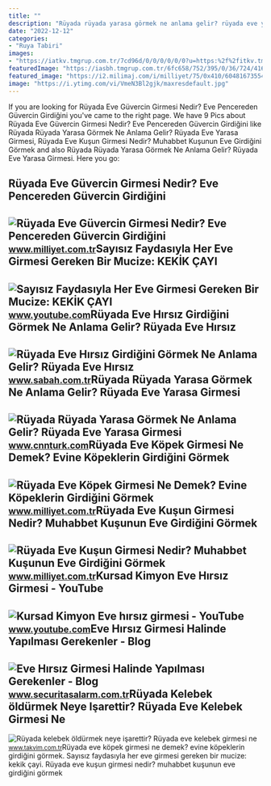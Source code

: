 ```yaml
---
title: ""
description: "Rüyada rüyada yarasa görmek ne anlama gelir? rüyada eve yarasa girmesi"
date: "2022-12-12"
categories:
- "Ruya Tabiri"
images:
- "https://iatkv.tmgrup.com.tr/7cd96d/0/0/0/0/0/0?u=https:%2f%2fitkv.tmgrup.com.tr%2falbum%2f2021%2f12%2f30%2fruyada-eve-kelebek-girmesi-ne-anlama-gelir-ruyada-kelebek-surusu-gormek-neye-isarettir-ruyada-kelebek-oldurmek-neye-isarettir-1640894503553.jpg&amp;mw=1100&amp;l=1"
featuredImage: "https://iasbh.tmgrup.com.tr/6fc658/752/395/0/36/724/416?u=https://isbh.tmgrup.com.tr/sbh/2021/09/09/ruyada-eve-hirsizin-girdigini-gormek-ne-demek-ruyada-eve-hirsiz-girmesi-ne-anlama-gelir-1631185131795.jpg"
featured_image: "https://i2.milimaj.com/i/milliyet/75/0x410/60481673554287181cda5c30.jpg"
image: "https://i.ytimg.com/vi/VmeN3Bl2gjk/maxresdefault.jpg"
---
```


If you are looking for Rüyada Eve Güvercin Girmesi Nedir? Eve Pencereden Güvercin Girdiğini you've came to the right page. We have 9 Pics about Rüyada Eve Güvercin Girmesi Nedir? Eve Pencereden Güvercin Girdiğini like Rüyada Rüyada Yarasa Görmek Ne Anlama Gelir? Rüyada Eve Yarasa Girmesi, Rüyada Eve Kuşun Girmesi Nedir? Muhabbet Kuşunun Eve Girdiğini Görmek and also Rüyada Rüyada Yarasa Görmek Ne Anlama Gelir? Rüyada Eve Yarasa Girmesi. Here you go:

Rüyada Eve Güvercin Girmesi Nedir? Eve Pencereden Güvercin Girdiğini
--------------------------------------------------------------------

 ![Rüyada Eve Güvercin Girmesi Nedir? Eve Pencereden Güvercin Girdiğini](https://i2.milimaj.com/i/milliyet/75/0x0/60aaee995542813368f820ea.jpg) <small>www.milliyet.com.tr</small>Sayısız Faydasıyla Her Eve Girmesi Gereken Bir Mucize: KEKİK ÇAYI
-----------------------------------------------------------------

 ![Sayısız Faydasıyla Her Eve Girmesi Gereken Bir Mucize: KEKİK ÇAYI](https://i.ytimg.com/vi/VAR_Q1AC9Ps/maxresdefault.jpg) <small>www.youtube.com</small>Rüyada Eve Hırsız Girdiğini Görmek Ne Anlama Gelir? Rüyada Eve Hırsız
---------------------------------------------------------------------

 ![Rüyada Eve Hırsız Girdiğini Görmek Ne Anlama Gelir? Rüyada Eve Hırsız](https://iasbh.tmgrup.com.tr/6fc658/752/395/0/36/724/416?u=https://isbh.tmgrup.com.tr/sbh/2021/09/09/ruyada-eve-hirsizin-girdigini-gormek-ne-demek-ruyada-eve-hirsiz-girmesi-ne-anlama-gelir-1631185131795.jpg) <small>www.sabah.com.tr</small>Rüyada Rüyada Yarasa Görmek Ne Anlama Gelir? Rüyada Eve Yarasa Girmesi
----------------------------------------------------------------------

 ![Rüyada Rüyada Yarasa Görmek Ne Anlama Gelir? Rüyada Eve Yarasa Girmesi](https://i.cnnturk.com/i/cnnturk/75/740x416/61459099b57f1524c85cebc1.jpg) <small>www.cnnturk.com</small>Rüyada Eve Köpek Girmesi Ne Demek? Evine Köpeklerin Girdiğini Görmek
--------------------------------------------------------------------

 ![Rüyada Eve Köpek Girmesi Ne Demek? Evine Köpeklerin Girdiğini Görmek](https://i2.milimaj.com/i/milliyet/75/0x410/60aee1405542833b98e68e49.jpg) <small>www.milliyet.com.tr</small>Rüyada Eve Kuşun Girmesi Nedir? Muhabbet Kuşunun Eve Girdiğini Görmek
---------------------------------------------------------------------

 ![Rüyada Eve Kuşun Girmesi Nedir? Muhabbet Kuşunun Eve Girdiğini Görmek](https://i2.milimaj.com/i/milliyet/75/0x410/60481673554287181cda5c30.jpg) <small>www.milliyet.com.tr</small>Kursad Kimyon Eve Hırsız Girmesi - YouTube
------------------------------------------

 ![Kursad Kimyon Eve hırsız girmesi - YouTube](https://i.ytimg.com/vi/VmeN3Bl2gjk/maxresdefault.jpg) <small>www.youtube.com</small>Eve Hırsız Girmesi Halinde Yapılması Gerekenler - Blog
------------------------------------------------------

 ![Eve Hırsız Girmesi Halinde Yapılması Gerekenler - Blog](https://www.securitasalarm.com.tr/dosyalar/images/icerik/icerik/eve-hirsiz-girmesi-halinde-yapilmasi-gerekenler.jpg) <small>www.securitasalarm.com.tr</small>Rüyada Kelebek öldürmek Neye Işarettir? Rüyada Eve Kelebek Girmesi Ne
---------------------------------------------------------------------

 ![Rüyada kelebek öldürmek neye işarettir? Rüyada eve kelebek girmesi ne](https://iatkv.tmgrup.com.tr/7cd96d/0/0/0/0/0/0?u=https:%2f%2fitkv.tmgrup.com.tr%2falbum%2f2021%2f12%2f30%2fruyada-eve-kelebek-girmesi-ne-anlama-gelir-ruyada-kelebek-surusu-gormek-neye-isarettir-ruyada-kelebek-oldurmek-neye-isarettir-1640894503553.jpg&mw=1100&l=1) <small>www.takvim.com.tr</small>Rüyada eve köpek girmesi ne demek? evine köpeklerin girdiğini görmek. Sayısız faydasıyla her eve girmesi gereken bir mucize: keki̇k çayi. Rüyada eve kuşun girmesi nedir? muhabbet kuşunun eve girdiğini görmek
